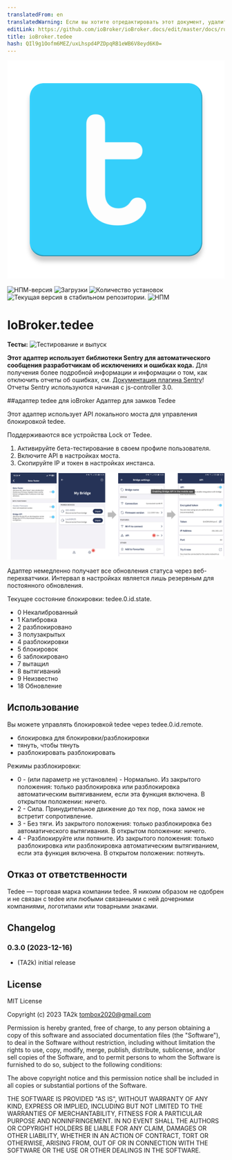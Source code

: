 ```yaml
---
translatedFrom: en
translatedWarning: Если вы хотите отредактировать этот документ, удалите поле «translatedFrom», в противном случае этот документ будет снова автоматически переведен
editLink: https://github.com/ioBroker/ioBroker.docs/edit/master/docs/ru/adapterref/iobroker.tedee/README.md
title: ioBroker.tedee
hash: QIl9g1Oofm6MEZ/uxLhspd4PZDpqRB1eWB6V8eyd6K0=
---
```

![Логотип](../../../en/adapterref/iobroker.tedee/admin/tedee.png)

![НПМ-версия](https://img.shields.io/npm/v/iobroker.tedee.svg)
![Загрузки](https://img.shields.io/npm/dm/iobroker.tedee.svg)
![Количество установок](https://iobroker.live/badges/tedee-installed.svg)
![Текущая версия в стабильном репозитории.](https://iobroker.live/badges/tedee-stable.svg)
![НПМ](https://nodei.co/npm/iobroker.tedee.png?downloads=true)

# IoBroker.tedee
**Тесты:** ![Тестирование и выпуск](https://github.com/TA2k/ioBroker.tedee/workflows/Test%20and%20Release/badge.svg)

**Этот адаптер использует библиотеки Sentry для автоматического сообщения разработчикам об исключениях и ошибках кода.** Для получения более подробной информации и информации о том, как отключить отчеты об ошибках, см. [Документация плагина Sentry](https://github.com/ioBroker/plugin-sentry#plugin-sentry)! Отчеты Sentry используются начиная с js-controller 3.0.

##адаптер tedee для ioBroker
Адаптер для замков Tedee

Этот адаптер использует API локального моста для управления блокировкой tedee.

Поддерживаются все устройства Lock от Tedee.

1. Активируйте бета-тестирование в своем профиле пользователя.
2. Включите API в настройках моста.
3. Скопируйте IP и токен в настройках инстанса.

![Логотип](../../../en/adapterref/iobroker.tedee/admin/tedee_api.png)

Адаптер немедленно получает все обновления статуса через веб-перехватчики. Интервал в настройках является лишь резервным для постоянного обновления.

Текущее состояние блокировки: tedee.0.id.state.

- 0 Некалиброванный
- 1 Калибровка
- 2 разблокировано
- 3 полузакрытых
- 4 разблокировки
- 5 блокировок
- 6 заблокировано
- 7 вытащил
- 8 вытягиваний
- 9 Неизвестно
- 18 Обновление

## Использование
Вы можете управлять блокировкой tedee через tedee.0.id.remote.

- блокировка для блокировки/разблокировки
- тянуть, чтобы тянуть
- разблокировать разблокировать

Режимы разблокировки:

- 0 - (или параметр не установлен) - Нормально. Из закрытого положения: только разблокировка или разблокировка автоматическим вытягиванием, если эта функция включена. В открытом положении: ничего.
- 2 - Сила. Принудительное движение до тех пор, пока замок не встретит сопротивление.
- 3 - Без тяги. Из закрытого положения: только разблокировка без автоматического вытягивания. В открытом положении: ничего.
- 4 - Разблокируйте или потяните. Из закрытого положения: только разблокировка или разблокировка автоматическим вытягиванием, если эта функция включена. В открытом положении: потянуть.

## Отказ от ответственности
Tedee — торговая марка компании tedee. Я никоим образом не одобрен и не связан с tedee или любыми связанными с ней дочерними компаниями, логотипами или товарными знаками.

## Changelog

<!--
    Placeholder for the next version (at the beginning of the line):
    ### **WORK IN PROGRESS**
-->

### 0.3.0 (2023-12-16)

- (TA2k) initial release

## License

MIT License

Copyright (c) 2023 TA2k <tombox2020@gmail.com>

Permission is hereby granted, free of charge, to any person obtaining a copy
of this software and associated documentation files (the "Software"), to deal
in the Software without restriction, including without limitation the rights
to use, copy, modify, merge, publish, distribute, sublicense, and/or sell
copies of the Software, and to permit persons to whom the Software is
furnished to do so, subject to the following conditions:

The above copyright notice and this permission notice shall be included in all
copies or substantial portions of the Software.

THE SOFTWARE IS PROVIDED "AS IS", WITHOUT WARRANTY OF ANY KIND, EXPRESS OR
IMPLIED, INCLUDING BUT NOT LIMITED TO THE WARRANTIES OF MERCHANTABILITY,
FITNESS FOR A PARTICULAR PURPOSE AND NONINFRINGEMENT. IN NO EVENT SHALL THE
AUTHORS OR COPYRIGHT HOLDERS BE LIABLE FOR ANY CLAIM, DAMAGES OR OTHER
LIABILITY, WHETHER IN AN ACTION OF CONTRACT, TORT OR OTHERWISE, ARISING FROM,
OUT OF OR IN CONNECTION WITH THE SOFTWARE OR THE USE OR OTHER DEALINGS IN THE
SOFTWARE.
